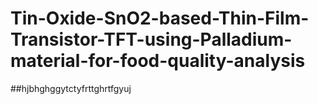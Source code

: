 # Tin-Oxide-SnO2-based-Thin-Film-Transistor-TFT-using-Palladium-material-for-food-quality-analysis

##hjbhghggytctyfrttghrtfgyuj
